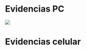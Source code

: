 <h1>Evidencias PC</h1>
<img src="/storage/mobile (2).gif">

<h1>Evidencias celular</h1>
<img src="/storage/celular.gif>

